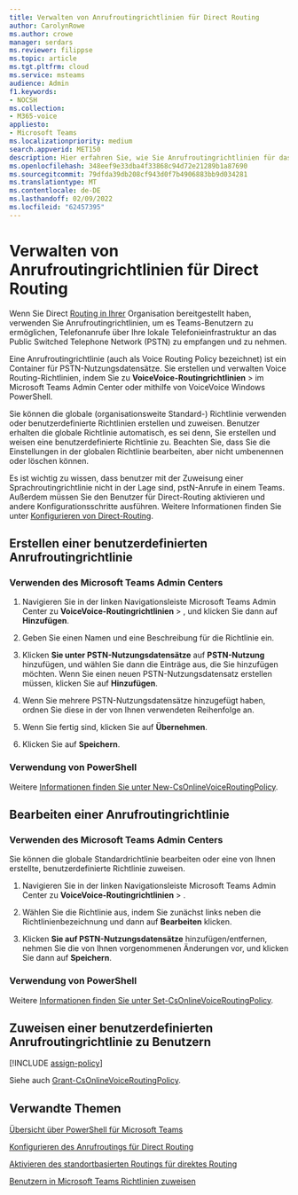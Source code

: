 ```yaml
---
title: Verwalten von Anrufroutingrichtlinien für Direct Routing
author: CarolynRowe
ms.author: crowe
manager: serdars
ms.reviewer: filippse
ms.topic: article
ms.tgt.pltfrm: cloud
ms.service: msteams
audience: Admin
f1.keywords:
- NOCSH
ms.collection:
- M365-voice
appliesto:
- Microsoft Teams
ms.localizationpriority: medium
search.appverid: MET150
description: Hier erfahren Sie, wie Sie Anrufroutingrichtlinien für das direkte Routing Microsoft Teams verwalten.
ms.openlocfilehash: 348eef9e33dba4f33868c94d72e21289b1a87690
ms.sourcegitcommit: 79dfda39db208cf943d0f7b4906883bb9d034281
ms.translationtype: MT
ms.contentlocale: de-DE
ms.lasthandoff: 02/09/2022
ms.locfileid: "62457395"
---
```

# <a name="manage-call-routing-policies-for-direct-routing"></a>Verwalten von Anrufroutingrichtlinien für Direct Routing

Wenn Sie Direct [Routing in Ihrer](direct-routing-landing-page.md) Organisation bereitgestellt haben, verwenden Sie Anrufroutingrichtlinien, um es Teams-Benutzern zu ermöglichen, Telefonanrufe über Ihre lokale Telefonieinfrastruktur an das Public Switched Telephone Network (PSTN) zu empfangen und zu nehmen.

Eine Anrufroutingrichtlinie (auch als Voice Routing Policy bezeichnet) ist ein Container für PSTN-Nutzungsdatensätze. Sie erstellen und verwalten Voice Routing-Richtlinien, indem Sie zu **VoiceVoice-Routingrichtlinien**  >  im Microsoft Teams Admin Center oder mithilfe von VoiceVoice Windows PowerShell.

Sie können die globale (organisationsweite Standard-) Richtlinie verwenden oder benutzerdefinierte Richtlinien erstellen und zuweisen. Benutzer erhalten die globale Richtlinie automatisch, es sei denn, Sie erstellen und weisen eine benutzerdefinierte Richtlinie zu. Beachten Sie, dass Sie die Einstellungen in der globalen Richtlinie bearbeiten, aber nicht umbenennen oder löschen können.

Es ist wichtig zu wissen, dass benutzer mit der Zuweisung einer Sprachroutingrichtlinie nicht in der Lage sind, pstN-Anrufe in einem Teams. Außerdem müssen Sie den Benutzer für Direct-Routing aktivieren und andere Konfigurationsschritte ausführen. Weitere Informationen finden Sie unter [Konfigurieren von Direct-Routing](direct-routing-configure.md).

## <a name="create-a-custom-call-routing-policy"></a>Erstellen einer benutzerdefinierten Anrufroutingrichtlinie

### <a name="using-the-microsoft-teams-admin-center"></a>Verwenden des Microsoft Teams Admin Centers

1. Navigieren Sie in der linken Navigationsleiste Microsoft Teams Admin Center zu **VoiceVoice-Routingrichtlinien** > , und klicken Sie dann auf **Hinzufügen**.<br>

2. Geben Sie einen Namen und eine Beschreibung für die Richtlinie ein.

3. Klicken **Sie unter PSTN-Nutzungsdatensätze** auf **PSTN-Nutzung** hinzufügen, und wählen Sie dann die Einträge aus, die Sie hinzufügen möchten. Wenn Sie einen neuen PSTN-Nutzungsdatensatz erstellen müssen, klicken Sie auf **Hinzufügen**.

4. Wenn Sie mehrere PSTN-Nutzungsdatensätze hinzugefügt haben, ordnen Sie diese in der von Ihnen verwendeten Reihenfolge an.
5. Wenn Sie fertig sind, klicken Sie auf **Übernehmen**.

6. Klicken Sie auf **Speichern**.

### <a name="using-powershell"></a>Verwendung von PowerShell

Weitere [Informationen finden Sie unter New-CsOnlineVoiceRoutingPolicy](/powershell/module/skype/new-csonlinevoiceroutingpolicy).

## <a name="edit-a-call-routing-policy"></a>Bearbeiten einer Anrufroutingrichtlinie

### <a name="using-the-microsoft-teams-admin-center"></a>Verwenden des Microsoft Teams Admin Centers

Sie können die globale Standardrichtlinie bearbeiten oder eine von Ihnen erstellte, benutzerdefinierte Richtlinie zuweisen.

1. Navigieren Sie in der linken Navigationsleiste Microsoft Teams Admin Center zu **VoiceVoice-Routingrichtlinien** > .

2. Wählen Sie die Richtlinie aus, indem Sie zunächst links neben die Richtlinienbezeichnung und dann auf **Bearbeiten** klicken.

3. Klicken **Sie auf PSTN-Nutzungsdatensätze** hinzufügen/entfernen, nehmen Sie die von Ihnen vorgenommenen Änderungen vor, und klicken Sie dann auf **Speichern**.

### <a name="using-powershell"></a>Verwendung von PowerShell

Weitere [Informationen finden Sie unter Set-CsOnlineVoiceRoutingPolicy](/powershell/module/skype/set-csonlinevoiceroutingpolicy).

## <a name="assign-a-custom-call-routing-policy-to-users"></a>Zuweisen einer benutzerdefinierten Anrufroutingrichtlinie zu Benutzern

[!INCLUDE [assign-policy](includes/assign-policy.md)]

Siehe auch [Grant-CsOnlineVoiceRoutingPolicy](/powershell/module/skype/grant-csonlinevoiceroutingpolicy).

## <a name="related-topics"></a>Verwandte Themen

[Übersicht über PowerShell für Microsoft Teams](teams-powershell-overview.md)

[Konfigurieren des Anrufroutings für Direct Routing](direct-routing-voice-routing.md)

[Aktivieren des standortbasierten Routings für direktes Routing](location-based-routing-enable.md)

[Benutzern in Microsoft Teams Richtlinien zuweisen](policy-assignment-overview.md)